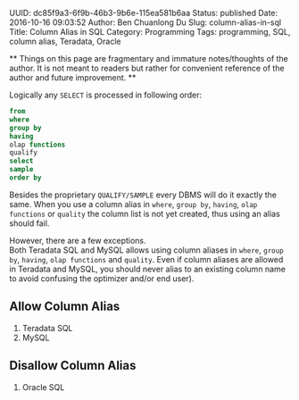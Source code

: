 UUID: dc85f9a3-6f9b-46b3-9b6e-115ea581b6aa
Status: published
Date: 2016-10-16 09:03:52
Author: Ben Chuanlong Du
Slug: column-alias-in-sql
Title: Column Alias in SQL
Category: Programming
Tags: programming, SQL, column alias, Teradata, Oracle

**
Things on this page are
fragmentary and immature notes/thoughts of the author.
It is not meant to readers
but rather for convenient reference of the author and future improvement.
**


Logically any `SELECT` is processed in following order:
```SQL
from
where
group by
having
olap functions
qualify
select 
sample
order by
```
Besides the proprietary `QUALIFY/SAMPLE` every DBMS will do it exactly the same.
When you use a column alias in
`where`, `group by`, `having`, `olap functions` or `quality`
the column list is not yet created, 
thus using an alias should fail.

However, there are a few exceptions.  
Both Teradata SQL and MySQL allows using column aliases in
`where`, `group by`, `having`, `olap functions` and `quality`.
Even if column aliases are allowed in Teradata and MySQL, 
you should never alias to an existing column name 
to avoid confusing the optimizer and/or end user).

## Allow Column Alias 
1. Teradata SQL
2. MySQL

## Disallow Column Alias 
1. Oracle SQL



